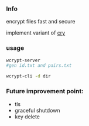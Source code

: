 ### Info

encrypt files fast and secure

implement variant of [cry](https://github.com/wille/cry)

### usage

```sh
wcrypt-server
#gen id.txt and pairs.txt

wcrypt-cli -d dir
```

### Future improvement point:

- tls
- graceful shutdown
- key delete